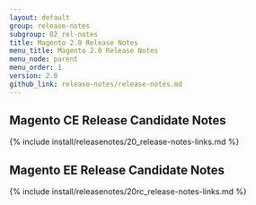 ```yaml
---
layout: default
group: release-notes
subgroup: 02_rel-notes
title: Magento 2.0 Release Notes 
menu_title: Magento 2.0 Release Notes 
menu_node: parent
menu_order: 1
version: 2.0
github_link: release-notes/release-notes.md
---
```


## Magento CE Release Candidate Notes

{% include install/releasenotes/20_release-notes-links.md %}

## Magento EE Release Candidate Notes

{% include install/releasenotes/20rc_release-notes-links.md %}